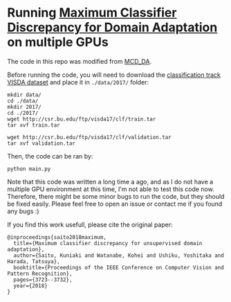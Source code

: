 # Running [Maximum Classifier Discrepancy for Domain Adaptation](https://github.com/mil-tokyo/MCD_DA) on multiple GPUs

The code in this repo was modified from [MCD_DA](https://github.com/mil-tokyo/MCD_DA).

Before running the code, you will need to download the [classification track VISDA dataset](https://github.com/VisionLearningGroup/taskcv-2017-public/tree/master/classification) and place it in ```./data/2017/``` folder:
```
mkdir data/
cd ./data/
mkdir 2017/
cd ./2017/
wget http://csr.bu.edu/ftp/visda17/clf/train.tar
tar xvf train.tar

wget http://csr.bu.edu/ftp/visda17/clf/validation.tar
tar xvf validation.tar  
```

Then, the code can be ran by:

```python main.py```

Note that this code was written a long time a ago, and as I do not have a multiple GPU environment at this time, I'm not able to test this code now. Therefore, there might be some minor bugs to run the code, but they should be fixed easily. Please feel free to open an issue or contact me if you found any bugs :)

If you find this work usefull, please cite the original paper:
```
@inproceedings{saito2018maximum,
  title={Maximum classifier discrepancy for unsupervised domain adaptation},
  author={Saito, Kuniaki and Watanabe, Kohei and Ushiku, Yoshitaka and Harada, Tatsuya},
  booktitle={Proceedings of the IEEE Conference on Computer Vision and Pattern Recognition},
  pages={3723--3732},
  year={2018}
}
```
